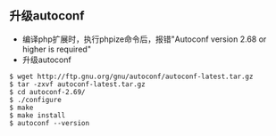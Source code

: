 ## 升级autoconf
- 编译php扩展时，执行phpize命令后，报错"Autoconf version 2.68 or higher is required"
- 升级autoconf
``` shell
$ wget http://ftp.gnu.org/gnu/autoconf/autoconf-latest.tar.gz
$ tar -zxvf autoconf-latest.tar.gz 
$ cd autoconf-2.69/
$ ./configure
$ make
$ make install
$ autoconf --version 
```